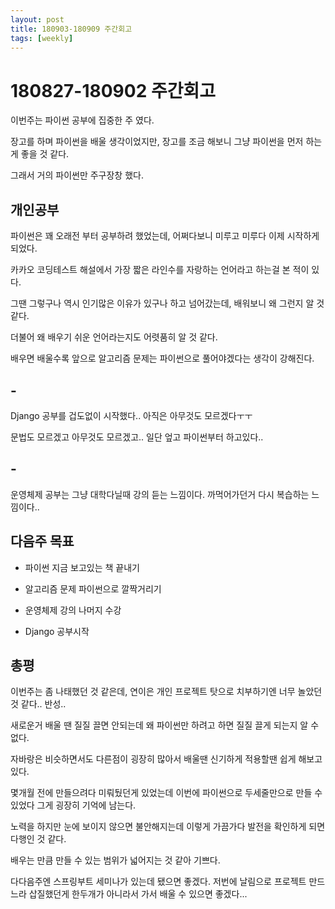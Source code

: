 ```yaml
---
layout: post
title: 180903-180909 주간회고
tags: [weekly]
---
```


# 180827-180902 주간회고

이번주는 파이썬 공부에 집중한 주 였다.

장고를 하며 파이썬을 배울 생각이었지만, 장고를 조금 해보니 그냥 파이썬을 먼저 하는게 좋을 것 같다.

그래서 거의 파이썬만 주구장창 했다.


## 개인공부

파이썬은 꽤 오래전 부터 공부하려 했었는데, 어쩌다보니 미루고 미루다 이제 시작하게 되었다.

카카오 코딩테스트 해설에서 가장 짧은 라인수를 자랑하는 언어라고 하는걸 본 적이 있다.

그땐 그렇구나 역시 인기많은 이유가 있구나 하고 넘어갔는데, 배워보니 왜 그런지 알 것 같다.

더불어 왜 배우기 쉬운 언어라는지도 어렷품히 알 것 같다.

배우면 배울수록 앞으로 알고리즘 문제는 파이썬으로 풀어야겠다는 생각이 강해진다.


## -

Django 공부를 겁도없이 시작했다.. 아직은 아무것도 모르겠다ㅜㅜ

문법도 모르겠고 아무것도 모르겠고.. 일단 엎고 파이썬부터 하고있다.. 


## -

운영체제 공부는 그냥 대학다닐때 강의 듣는 느낌이다. 까먹어가던거 다시 복습하는 느낌이다..


## 다음주 목표

* 파이썬 지금 보고있는 책 끝내기

* 알고리즘 문제 파이썬으로 깔짝거리기

* 운영체제 강의 나머지 수강

* Django 공부시작


## 총평

이번주는 좀 나태했던 것 같은데, 연이은 개인 프로젝트 탓으로 치부하기엔 너무 놀았던 것 같다.. 반성..

새로운거 배울 땐 질질 끌면 안되는데 왜 파이썬만 하려고 하면 질질 끌게 되는지 알 수 없다.

자바랑은 비슷하면서도 다른점이 굉장히 많아서 배울땐 신기하게 적용할땐 쉽게 해보고있다.

몇개월 전에 만들으려다 미뤄뒀던게 있었는데 이번에 파이썬으로 두세줄만으로 만들 수 있었다 그게 굉장히 기억에 남는다.

노력을 하지만 눈에 보이지 않으면 불안해지는데 이렇게 가끔가다 발전을 확인하게 되면 다행인 것 같다.

배우는 만큼 만들 수 있는 범위가 넓어지는 것 같아 기쁘다.

다다음주엔 스프링부트 세미나가 있는데 됐으면 좋겠다. 저번에 날림으로 프로젝트 만드느라 삽질했던게 한두개가 아니라서 가서 배울 수 있으면 좋겠다...
